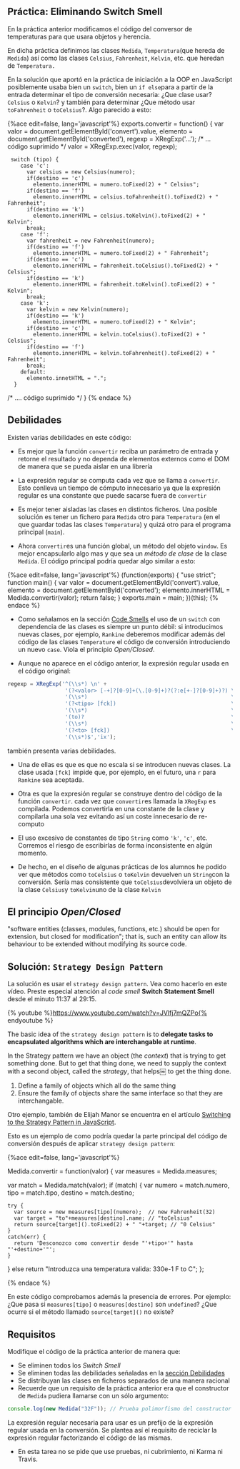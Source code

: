 ## Práctica: Eliminando Switch Smell
En la práctica anterior modificamos el código del conversor de temperaturas para que usara objetos y herencia.

En dicha práctica definimos las clases `Medida`, `Temperatura`(que hereda de `Medida`) así como las clases `Celsius`, `Fahrenheit`, `Kelvin`, etc. que heredan de `Temperatura.`

En la solución que aportó en la práctica de iniciación a la OOP en JavaScript 
posiblemente  usaba bien un `switch`, bien un `if else`para 
a partir de la entrada determinar el tipo de conversión necesaria: ¿Que clase usar? `Celsius` o `Kelvin`? y también para determinar ¿Que método usar `toFahrenheit` o `toCelsius`?. Algo parecido a esto:


{%ace edit=false, lang='javascript'%}
exports.convertir = function() {
    var valor     = document.getElementById('convert').value,
        elemento  = document.getElementById('converted'),
        regexp = XRegExp('...'); /* ... código suprimido */
        valor = XRegExp.exec(valor, regexp);

     switch (tipo) {
        case 'c':
          var celsius = new Celsius(numero);
          if(destino == 'c')
            elemento.innerHTML = numero.toFixed(2) + " Celsius";
          if(destino == 'f')
            elemento.innerHTML = celsius.toFahrenheit().toFixed(2) + " Fahrenheit";
          if(destino == 'k')
            elemento.innerHTML = celsius.toKelvin().toFixed(2) + " Kelvin";
          break;
        case 'f':
          var fahrenheit = new Fahrenheit(numero);
          if(destino == 'f')
            elemento.innerHTML = numero.toFixed(2) + " Fahrenheit";
          if(destino == 'c')
            elemento.innerHTML = fahrenheit.toCelsius().toFixed(2) + " Celsius";
          if(destino == 'k')
            elemento.innerHTML = fahrenheit.toKelvin().toFixed(2) + " Kelvin";
          break;
        case 'k':
          var kelvin = new Kelvin(numero);
          if(destino == 'k')
            elemento.innerHTML = numero.toFixed(2) + " Kelvin";
          if(destino == 'c')
            elemento.innerHTML = kelvin.toCelsius().toFixed(2) + " Celsius";
          if(destino == 'f')
            elemento.innerHTML = kelvin.toFahrenheit().toFixed(2) + " Fahrenheit";
          break;
        default:
          elemento.innetHTML = ".";
      }
  /* .... código suprimido */
}
{% endace %}

## Debilidades

Existen varias debilidades en este código:

* Es mejor que la función `convertir` reciba un parámetro de entrada y retorne el resultado y no dependa de elementos externos como el DOM de manera que se pueda aislar en una librería

* La expresión regular se computa  cada vez que se llama a `convertir`. Esto conlleva un tiempo de cómputo innecesario 
ya que la expresión regular es una constante que puede sacarse fuera de `convertir`

* Es mejor tener aisladas las clases en distintos ficheros. Una posible solución es tener un fichero para `Medida` otro para `Temperatura` (en el que guardar todas las clases `Temperatura`) y quizá otro para el programa principal (`main`).

* Ahora `convertir`es una función global, un método del objeto `window`. Es mejor encapsularlo algo mas y que sea un *método de clase* de la clase `Medida`. El código principal podría quedar algo similar a esto:

{%ace edit=false, lang='javascript'%}
(function(exports) {
  "use strict";
  function main() {
      var valor     = document.getElementById('convert').value,
          elemento  = document.getElementById('converted');
      elemento.innerHTML = Medida.convertir(valor);
      return false;
  }
  exports.main = main;
})(this);
{% endace %}

* Como señalamos en la sección [Code Smells](../apuntes/codesmell.md) el uso de un `switch` con dependencia de las clases es siempre un punto débil: si introducimos nuevas clases, por ejemplo, `Rankine` deberemos modificar además del código de las clases `Temperature` el código de conversión introduciendo un nuevo `case`. Viola el principio *Open/Closed*.

* Aunque no aparece en el código anterior, la expresión regular usada en el código original:
```javascript
regexp = XRegExp('^(\\s*) \n' +
                  '(?<valor> [-+]?[0-9]+(\.[0-9]+)?(?:e[+-]?[0-9]+)?) \n' +
                  '(\\s*)                                             \n' +
                  '(?<tipo> [fck])                                    \n' +
                  '(\\s*)                                             \n' +
                  '(to)?                                              \n' +
                  '(\\s*)                                             \n' +
                  '(?<to> [fck])                                      \n' +
                  '(\\s*)$','ix');
```
también presenta varias debilidades.
  * Una de ellas es que es que no escala si se introducen nuevas clases. La clase usada `[fck]` impide que, por ejemplo, 
en el futuro, una `r` para `Rankine` sea aceptada.
  * Otra es que la expresión regular se construye dentro del código de la función `convertir`.
    cada vez que `convertir`es llamada la `XRegExp` es compilada. Podemos convertirla en una constante de la clase y compilarla una sola vez evitando así un coste innecesario de re-computo
* El uso excesivo de constantes de tipo `String` como `'k'`, `'c'`, etc. Corremos el riesgo de escribirlas de forma inconsistente en algún momento.

* De hecho, en el diseño de algunas prácticas de los alumnos he podido ver que 
métodos como `toCelsius` o `toKelvin` devuelven un `String`con la conversión.
Sería mas consistente que `toCelsius`devolviera un objeto de la clase `Celsius`y `toKelvin`uno de la clase `Kelvin`

## El principio *Open/Closed*

"software entities (classes, modules, functions, etc.) should be open for extension, but closed for modification"; 
that is, such an entity can allow its behaviour to be extended without modifying its source code.

## Solución: `Strategy Design Pattern`

  La solución es usar el `strategy design pattern`. Vea como hacerlo en este vídeo.
  Preste especial atención al *code smell* **Switch Statement Smell** desde el minuto 11:37 al 29:15.

  {% youtube %}https://www.youtube.com/watch?v=JVlfj7mQZPo{% endyoutube %}

The basic idea  of the `strategy design pattern` is to **delegate tasks to encapsulated algorithms which are interchangable at runtime**.

In the Strategy pattern we have an object (the *context*) that is trying to get something done. But to get that thing done, we need to supply the context with a second object, called the *strategy*, that helps￼ to get the thing done.

  1. Define a family of objects which all do the same thing
  2. Ensure the family of objects share the same interface so that they are interchangable.

Otro ejemplo, también de Elijah Manor se encuentra en el artículo [Switching to the Strategy Pattern in JavaScript](http://elijahmanor.com/switching-to-the-strategy-pattern-in-javascript/).

Esto es un ejemplo de como podría quedar la parte principal del código de conversión después de aplicar `strategy design pattern`:


{%ace edit=false, lang='javascript'%}

Medida.convertir = function(valor) {
  var measures = Medida.measures;

  var match = Medida.match(valor);
  if (match) {
    var numero = match.numero,
        tipo   = match.tipo,
        destino = match.destino;

    try {
      var source = new measures[tipo](numero);  // new Fahrenheit(32)
      var target = "to"+measures[destino].name; // "toCelsius"
      return source[target]().toFixed(2) + " "+target; // "0 Celsius"
    }
    catch(err) {
      return 'Desconozco como convertir desde "'+tipo+'" hasta "'+destino+'"';
    }
  }
  else
    return "Introduzca una temperatura valida: 330e-1 F to C";
};


{% endace %}

En este código comprobamos además la presencia de errores. Por ejemplo: ¿Que pasa si `measures[tipo]` o `measures[destino]` son `undefined`? ¿Que ocurre si el método llamado `source[target]()` no existe?

## Requisitos

Modifique el código de la práctica anterior de manera que:

* Se eliminen todos los *Switch Smell*
* Se eliminen todas las debilidades señaladas en la [sección Debilidades](#debilidades)
* Se distribuyan las clases en ficheros separados de una manera racional
* Recuerde que un requisito de la práctica anterior era que el constructor de `Medida` pudiera llamarse con un sólo argumento:
```javascript
console.log(new Medida("32F")); // Prueba polimorfismo del constructor de Medida
  ```
  La expresión regular necesaria para usar es un prefijo de la expresión regular usada en la conversión. Se plantea así el requisito de reciclar 
la expresión regular factorizando el código de las mismas.
* En esta tarea no se pide que use pruebas, ni cubrimiento, ni  Karma ni Travis.
